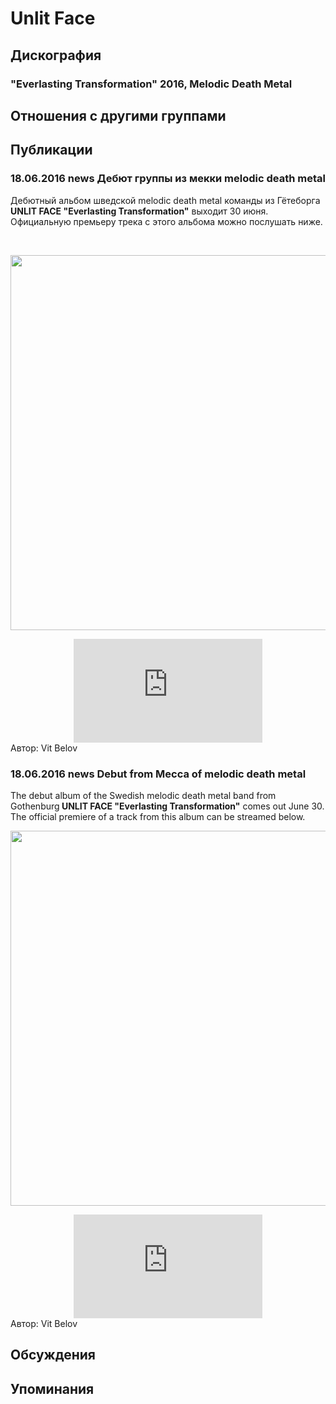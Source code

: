 # Unlit Face



## Дискография

### "Everlasting Transformation" 2016, Melodic Death Metal




## Отношения с другими группами


## Публикации

### 18.06.2016 news Дебют группы из мекки melodic death metal

<p>Дебютный альбом шведской melodic death metal команды из Гётеборга<strong> UNLIT FACE "Everlasting Transformation"</strong> выходит 30 июня. Официальную премьеру трека с этого альбома можно послушать ниже. </p><p>&nbsp;<center><img width="600" height="600" src="/images/news_rus/2016.06/29405.jpg" border="0"><p></p><p><center><iframe width="60%" height="166" src="https://w.soundcloud.com/player/?url=https%3A//api.soundcloud.com/tracks/269589396%3Fsecret_token%3Ds-NGbwO&color=ff5500&auto_play=false&hide_related=false&show_comments=true&show_user=true&show_reposts=false" frameborder="no" scrolling="no"></iframe></center></center>
Автор: Vit Belov

### 18.06.2016 news Debut from Mecca of melodic death metal

<p>The debut album of the Swedish melodic death metal band from Gothenburg<strong> UNLIT FACE "Everlasting Transformation"</strong> comes out June 30. The official premiere of a track from this album can be streamed below.</p><center><img width="600" height="600" src="/images/news_rus/2016.06/29405.jpg" border="0"><p></p><p><center><iframe width="60%" height="166" src="https://w.soundcloud.com/player/?url=https%3A//api.soundcloud.com/tracks/269589396%3Fsecret_token%3Ds-NGbwO&color=ff5500&auto_play=false&hide_related=false&show_comments=true&show_user=true&show_reposts=false" frameborder="no" scrolling="no"></iframe></center></center>
Автор: Vit Belov


## Обсуждения


## Упоминания

